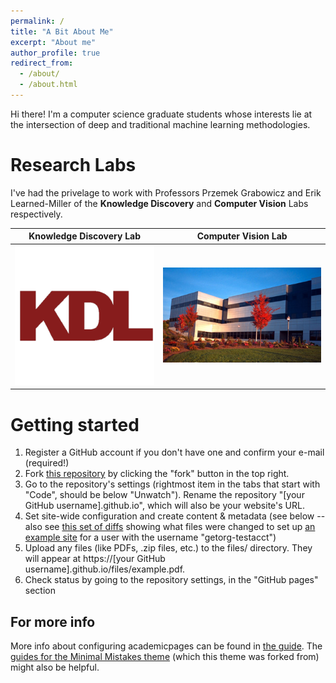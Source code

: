 ```yaml
---
permalink: /
title: "A Bit About Me"
excerpt: "About me"
author_profile: true
redirect_from: 
  - /about/
  - /about.html
---
```


Hi there! I'm a computer science graduate students whose interests lie at the intersection of deep and traditional machine learning methodologies.  

Research Labs
======
I've had the privelage to work with Professors Przemek Grabowicz and Erik Learned-Miller of the **Knowledge Discovery** and **Computer Vision** Labs respectively. 

Knowledge Discovery Lab    |  Computer Vision Lab
:-------------------------:|:-------------------------:
![KDL](../images/lab_kdl.png)  |  ![CV](../images/lab_cv.jpg)

Getting started
======
1. Register a GitHub account if you don't have one and confirm your e-mail (required!)
1. Fork [this repository](https://github.com/academicpages/academicpages.github.io) by clicking the "fork" button in the top right. 
1. Go to the repository's settings (rightmost item in the tabs that start with "Code", should be below "Unwatch"). Rename the repository "[your GitHub username].github.io", which will also be your website's URL.
1. Set site-wide configuration and create content & metadata (see below -- also see [this set of diffs](http://archive.is/3TPas) showing what files were changed to set up [an example site](https://getorg-testacct.github.io) for a user with the username "getorg-testacct")
1. Upload any files (like PDFs, .zip files, etc.) to the files/ directory. They will appear at https://[your GitHub username].github.io/files/example.pdf.  
1. Check status by going to the repository settings, in the "GitHub pages" section

For more info
------
More info about configuring academicpages can be found in [the guide](https://academicpages.github.io/markdown/). The [guides for the Minimal Mistakes theme](https://mmistakes.github.io/minimal-mistakes/docs/configuration/) (which this theme was forked from) might also be helpful.
